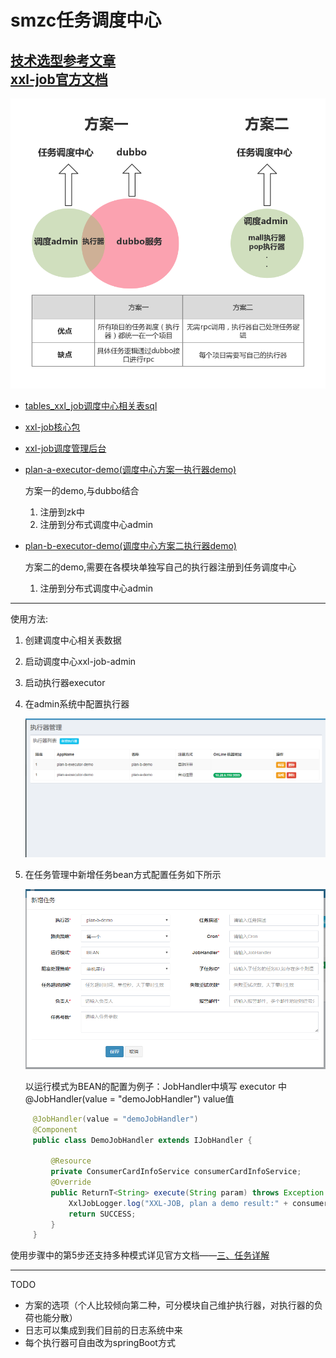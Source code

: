 smzc任务调度中心
==

[技术选型参考文章](https://www.expectfly.com/2017/08/15/%E5%88%86%E5%B8%83%E5%BC%8F%E5%AE%9A%E6%97%B6%E4%BB%BB%E5%8A%A1%E6%96%B9%E6%A1%88%E6%8A%80%E6%9C%AF%E9%80%89%E5%9E%8B/)<br>
[xxl-job官方文档](http://www.xuxueli.com/xxl-job/)
---

   ![image](https://github.com/Y-zd/smzc-job/blob/master/doc/images/smzc-job-design.png)


* [tables_xxl_job调度中心相关表sql](/doc/db/tables_xxl_job.sql)

* [xxl-job核心包](/xxl-job-core)

* [xxl-job调度管理后台](/xxl-job-admin)

* [plan-a-executor-demo(调度中心方案一执行器demo)](/plan-a-executor-demo)
    
    方案一的demo,与dubbo结合
     1. 注册到zk中
     2. 注册到分布式调度中心admin

* [plan-b-executor-demo(调度中心方案二执行器demo)](/plan-b-executor-demo)
    
    方案二的demo,需要在各模块单独写自己的执行器注册到任务调度中心
     1. 注册到分布式调度中心admin 

--- 
 使用方法:
   1. 创建调度中心相关表数据
   2. 启动调度中心xxl-job-admin
   3. 启动执行器executor
   4. 在admin系统中配置执行器
         
         ![image](https://github.com/Y-zd/smzc-job/blob/master/doc/images/executor-manager.png)
   
   5.  在任务管理中新增任务bean方式配置任务如下所示
   
          ![image](https://github.com/Y-zd/smzc-job/blob/master/doc/images/job-manager.png)

        以运行模式为BEAN的配置为例子：JobHandler中填写 executor 中 @JobHandler(value = "demoJobHandler") value值
```java
     @JobHandler(value = "demoJobHandler")
     @Component
     public class DemoJobHandler extends IJobHandler {
         
         @Resource
         private ConsumerCardInfoService consumerCardInfoService;
         @Override
         public ReturnT<String> execute(String param) throws Exception {
             XxlJobLogger.log("XXL-JOB, plan a demo result:" + consumerCardInfoService.selectCities().get(0).getCityName());
             return SUCCESS;
         }
     }
```

使用步骤中的第5步还支持多种模式详见官方文档——[三、任务详解](https://gitee.com/xuxueli0323/xxl-job/blob/master/doc/XXL-JOB%E5%AE%98%E6%96%B9%E6%96%87%E6%A1%A3.md)

---
TODO
   * 方案的选项（个人比较倾向第二种，可分模块自己维护执行器，对执行器的负荷也能分散）
   * 日志可以集成到我们目前的日志系统中来
   * 每个执行器可自由改为springBoot方式



   
   
   
   
      
        










